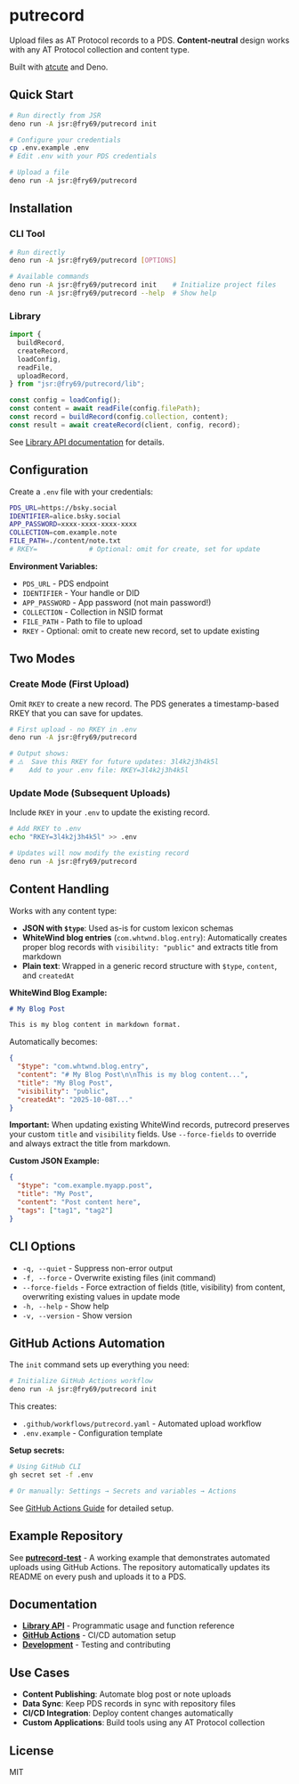 # putrecord

Upload files as AT Protocol records to a PDS. **Content-neutral** design works
with any AT Protocol collection and content type.

Built with [atcute](https://github.com/mary-ext/atcute) and Deno.

## Quick Start

```bash
# Run directly from JSR
deno run -A jsr:@fry69/putrecord init

# Configure your credentials
cp .env.example .env
# Edit .env with your PDS credentials

# Upload a file
deno run -A jsr:@fry69/putrecord
```

## Installation

### CLI Tool

```bash
# Run directly
deno run -A jsr:@fry69/putrecord [OPTIONS]

# Available commands
deno run -A jsr:@fry69/putrecord init    # Initialize project files
deno run -A jsr:@fry69/putrecord --help  # Show help
```

### Library

```typescript
import {
  buildRecord,
  createRecord,
  loadConfig,
  readFile,
  uploadRecord,
} from "jsr:@fry69/putrecord/lib";

const config = loadConfig();
const content = await readFile(config.filePath);
const record = buildRecord(config.collection, content);
const result = await createRecord(client, config, record);
```

See [Library API documentation](docs/LIBRARY.md) for details.

## Configuration

Create a `.env` file with your credentials:

```bash
PDS_URL=https://bsky.social
IDENTIFIER=alice.bsky.social
APP_PASSWORD=xxxx-xxxx-xxxx-xxxx
COLLECTION=com.example.note
FILE_PATH=./content/note.txt
# RKEY=             # Optional: omit for create, set for update
```

**Environment Variables:**

- `PDS_URL` - PDS endpoint
- `IDENTIFIER` - Your handle or DID
- `APP_PASSWORD` - App password (not main password!)
- `COLLECTION` - Collection in NSID format
- `FILE_PATH` - Path to file to upload
- `RKEY` - Optional: omit to create new record, set to update existing

## Two Modes

### Create Mode (First Upload)

Omit `RKEY` to create a new record. The PDS generates a timestamp-based RKEY
that you can save for updates.

```bash
# First upload - no RKEY in .env
deno run -A jsr:@fry69/putrecord

# Output shows:
# ⚠️  Save this RKEY for future updates: 3l4k2j3h4k5l
#    Add to your .env file: RKEY=3l4k2j3h4k5l
```

### Update Mode (Subsequent Uploads)

Include `RKEY` in your `.env` to update the existing record.

```bash
# Add RKEY to .env
echo "RKEY=3l4k2j3h4k5l" >> .env

# Updates will now modify the existing record
deno run -A jsr:@fry69/putrecord
```

## Content Handling

Works with any content type:

- **JSON with `$type`**: Used as-is for custom lexicon schemas
- **WhiteWind blog entries** (`com.whtwnd.blog.entry`): Automatically creates
  proper blog records with `visibility: "public"` and extracts title from
  markdown
- **Plain text**: Wrapped in a generic record structure with `$type`, `content`,
  and `createdAt`

**WhiteWind Blog Example:**

```markdown
# My Blog Post

This is my blog content in markdown format.
```

Automatically becomes:

```json
{
  "$type": "com.whtwnd.blog.entry",
  "content": "# My Blog Post\n\nThis is my blog content...",
  "title": "My Blog Post",
  "visibility": "public",
  "createdAt": "2025-10-08T..."
}
```

**Important:** When updating existing WhiteWind records, putrecord preserves
your custom `title` and `visibility` fields. Use `--force-fields` to override
and always extract the title from markdown.

**Custom JSON Example:**

```json
{
  "$type": "com.example.myapp.post",
  "title": "My Post",
  "content": "Post content here",
  "tags": ["tag1", "tag2"]
}
```

## CLI Options

- `-q, --quiet` - Suppress non-error output
- `-f, --force` - Overwrite existing files (init command)
- `--force-fields` - Force extraction of fields (title, visibility) from
  content, overwriting existing values in update mode
- `-h, --help` - Show help
- `-v, --version` - Show version

## GitHub Actions Automation

The `init` command sets up everything you need:

```bash
# Initialize GitHub Actions workflow
deno run -A jsr:@fry69/putrecord init
```

This creates:

- `.github/workflows/putrecord.yaml` - Automated upload workflow
- `.env.example` - Configuration template

**Setup secrets:**

```bash
# Using GitHub CLI
gh secret set -f .env

# Or manually: Settings → Secrets and variables → Actions
```

See [GitHub Actions Guide](docs/GITHUB_ACTIONS.md) for detailed setup.

## Example Repository

See **[putrecord-test](https://github.com/fry69/putrecord-test)** - A working
example that demonstrates automated uploads using GitHub Actions. The repository
automatically updates its README on every push and uploads it to a PDS.

## Documentation

- **[Library API](docs/LIBRARY.md)** - Programmatic usage and function reference
- **[GitHub Actions](docs/GITHUB_ACTIONS.md)** - CI/CD automation setup
- **[Development](docs/DEVELOPMENT.md)** - Testing and contributing

## Use Cases

- **Content Publishing**: Automate blog post or note uploads
- **Data Sync**: Keep PDS records in sync with repository files
- **CI/CD Integration**: Deploy content changes automatically
- **Custom Applications**: Build tools using any AT Protocol collection

## License

MIT
